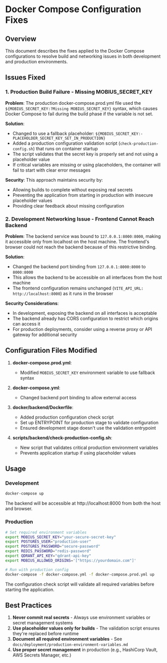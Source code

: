 # Docker Compose Configuration Fixes

## Overview

This document describes the fixes applied to the Docker Compose configurations to resolve build and networking issues in both development and production environments.

## Issues Fixed

### 1. Production Build Failure - Missing MOBIUS_SECRET_KEY

**Problem**: The production docker-compose.prod.yml file used the `${MOBIUS_SECRET_KEY:?Missing MOBIUS_SECRET_KEY}` syntax, which causes Docker Compose to fail during the build phase if the variable is not set.

**Solution**:
- Changed to use a fallback placeholder: `${MOBIUS_SECRET_KEY:-PLACEHOLDER_SECRET_KEY_SET_IN_PRODUCTION}`
- Added a production configuration validation script (`check-production-config.sh`) that runs on container startup
- The script validates that the secret key is properly set and not using a placeholder value
- If critical variables are missing or using placeholders, the container will fail to start with clear error messages

**Security**: This approach maintains security by:
- Allowing builds to complete without exposing real secrets
- Preventing the application from starting in production with insecure placeholder values
- Providing clear feedback about missing configuration

### 2. Development Networking Issue - Frontend Cannot Reach Backend

**Problem**: The backend service was bound to `127.0.0.1:8000:8000`, making it accessible only from localhost on the host machine. The frontend's browser could not reach the backend because of this restrictive binding.

**Solution**:
- Changed the backend port binding from `127.0.0.1:8000:8000` to `8000:8000`
- This allows the backend to be accessible on all interfaces from the host machine
- The frontend configuration remains unchanged (`VITE_API_URL: http://localhost:8000`) as it runs in the browser

**Security Considerations**:
- In development, exposing the backend on all interfaces is acceptable
- The backend already has CORS configuration to restrict which origins can access it
- For production deployments, consider using a reverse proxy or API gateway for additional security

## Configuration Files Modified

1. **docker-compose.prod.yml**:
   - Modified `MOBIUS_SECRET_KEY` environment variable to use fallback syntax

2. **docker-compose.yml**:
   - Changed backend port binding to allow external access

3. **docker/backend/Dockerfile**:
   - Added production configuration check script
   - Set up ENTRYPOINT for production stage to validate configuration
   - Ensured development stage doesn't use the validation entrypoint

4. **scripts/backend/check-production-config.sh**:
   - New script that validates critical production environment variables
   - Prevents application startup if using placeholder values

## Usage

### Development
```bash
docker-compose up
```
The backend will be accessible at http://localhost:8000 from both the host and browser.

### Production
```bash
# Set required environment variables
export MOBIUS_SECRET_KEY="your-secure-secret-key"
export POSTGRES_USER="production-user"
export POSTGRES_PASSWORD="secure-password"
export REDIS_PASSWORD="redis-password"
export QDRANT_API_KEY="qdrant-api-key"
export MOBIUS_ALLOWED_ORIGINS='["https://yourdomain.com"]'

# Run with production config
docker-compose -f docker-compose.yml -f docker-compose.prod.yml up
```

The configuration check script will validate all required variables before starting the application.

## Best Practices

1. **Never commit real secrets** - Always use environment variables or secret management systems
2. **Use placeholder values only for builds** - The validation script ensures they're replaced before runtime
3. **Document all required environment variables** - See `docs/deployment/production-environment-variables.md`
4. **Use proper secret management** in production (e.g., HashiCorp Vault, AWS Secrets Manager, etc.)
